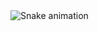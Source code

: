 <img src="https://github.com/Nishmitha/Nishmitha/blob/output/snake.svg" alt="Snake animation" />

###